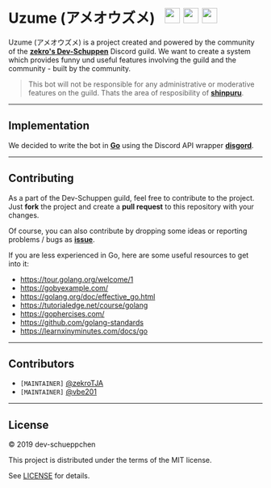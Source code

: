 # Uzume (アメオウズメ) &nbsp; <a href="https://travis-ci.org/dev-schueppchen/bot"><img src="https://img.shields.io/travis/dev-schueppchen/bot?style=for-the-badge" height="30"><a/> <img src="https://forthebadge.com/images/badges/made-with-go.svg" height="30"/> <img src="https://forthebadge.com/images/badges/designed-in-ms-paint.svg" height="30"/> 

Uzume (アメオウズメ) is a project created and powered by the community of the [**zekro's Dev-Schuppen**](https://zekro.de/guild) Discord guild. We want to create a system which provides funny und useful features involving the guild and the community - built by the community.

> This bot will not be responsible for any administrative or moderative features on the guild. Thats the area of resposibility of [**shinpuru**](https://github.com/zekroTJA/shinpuru).

---

## Implementation

We decided to write the bot in [**Go**](https://golang.org) using the Discord API wrapper [**disgord**](https://github.com/andersfylling/disgord).

---

## Contributing

As a part of the Dev-Schuppen guild, feel free to contribute to the project. Just **fork** the project and create a **pull request** to this repository with your changes.

<!-- When we have a Code of Conduct later, we should link to this here as well. -->

Of course, you can also contribute by dropping some ideas or reporting problems / bugs as [**issue**](https://github.com/dev-schueppchen/bot/issues).

If you are less experienced in Go, here are some useful resources to get into it:
- https://tour.golang.org/welcome/1
- https://gobyexample.com/
- https://golang.org/doc/effective_go.html
- https://tutorialedge.net/course/golang
- https://gophercises.com/
- https://github.com/golang-standards
- https://learnxinyminutes.com/docs/go

---

## Contributors

- `[MAINTAINER]` [@zekroTJA](https://github.com/zekroTJA)
- `[MAINTAINER]` [@vbe201](https://github.com/vbe0201)

---

## License

© 2019 dev-schueppchen  

This project is distributed under the terms of the MIT license.

See [LICENSE](./LICENSE) for details.
